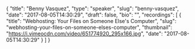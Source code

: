 {
  "title": "Benny Vasquez",
  "type": "speaker",
  "slug": "benny-vasquez",
  "date": "2017-08-05T14:30:29",
  "draft": false,
  "bio": "",
  "recordings": [
    {
      "title": "Webhosting: Your Files on Someone Else's Computer",
      "slug": "webhosting-your-files-on-someone-elses-computer",
      "thumbnail": "https://i.vimeocdn.com/video/651774920_295x166.jpg",
      "date": "2017-08-05T14:30:29"
    }
  ]
}